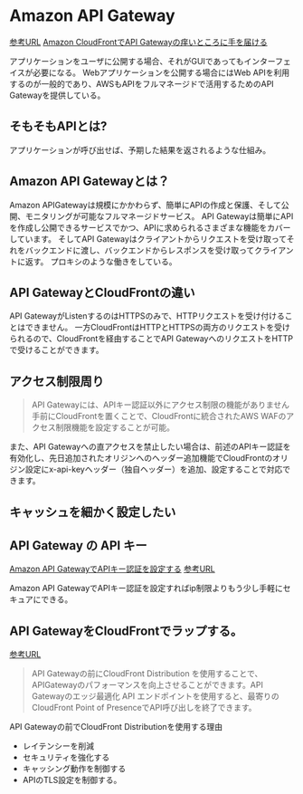 # Amazon API Gateway

[参考URL](https://dev.classmethod.jp/articles/what-does-amazon-api-gateway-do/)
[Amazon CloudFrontでAPI Gatewayの痒いところに手を届ける](https://dev.classmethod.jp/articles/cache-api-gateway-by-cloudfront/)

アプリケーションをユーザに公開する場合、それがGUIであってもインターフェイスが必要になる。
Webアプリケーションを公開する場合にはWeb APIを利用するのが一般的であり、AWSもAPIをフルマネージドで活用するためのAPI Gatewayを提供している。

## そもそもAPIとは?

アプリケーションが呼び出せば、予期した結果を返されるような仕組み。

## Amazon API Gatewayとは？

Amazon APIGatewayは規模にかかわらず、簡単にAPIの作成と保護、そして公開、モニタリングが可能なフルマネージドサービス。
API Gatewayは簡単にAPIを作成し公開できるサービスでかつ、APIに求められるさまざまな機能をカバーしています。
そしてAPI Gatewayはクライアントからリクエストを受け取ってそれをバックエンドに渡し、バックエンドからレスポンスを受け取ってクライアントに返す。
プロキシのような働きをしている。

## API GatewayとCloudFrontの違い

API GatewayがListenするのはHTTPSのみで、HTTPリクエストを受け付けることはできません。 一方CloudFrontはHTTPとHTTPSの両方のリクエストを受けられるので、CloudFrontを経由することでAPI GatewayへのリクエストをHTTPで受けることができます。

## アクセス制限周り

>API Gatewayには、APIキー認証以外にアクセス制限の機能がありません
手前にCloudFrontを置くことで、CloudFrontに統合されたAWS WAFのアクセス制限機能を設定することが可能。

また、API Gatewayへの直アクセスを禁止したい場合は、前述のAPIキー認証を有効化し、先日追加されたオリジンへのヘッダー追加機能でCloudFrontのオリジン設定にx-api-keyヘッダー（独自ヘッダー）を追加、設定することで対応できます。

## キャッシュを細かく設定したい


## API Gateway の API キー
[Amazon API GatewayでAPIキー認証を設定する](https://dev.classmethod.jp/articles/apigateway-apikey-auth/)
[参考URL](https://nasrinjp1.hatenablog.com/entry/2019/10/08/212938)

Amazon API GatewayでAPIキー認証を設定すればip制限よりもう少し手軽にセキュアにできる。

## API GatewayをCloudFrontでラップする。
[参考URL](https://dev.classmethod.jp/articles/api-gateway-with-cloudfront-distribution/)

>API Gatewayの前にCloudFront Distribution を使用することで、APIGatewayのパフォーマンスを向上させることができます。API Gatewayのエッジ最適化 API エンドポイントを使用すると、最寄りのCloudFront Point of PresenceでAPI呼び出しを終了できます。

API Gatewayの前でCloudFront Distributionを使用する理由
- レイテンシーを削減
- セキュリティを強化する
- キャッシング動作を制御する
- APIのTLS設定を制御する。